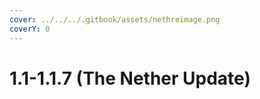 ```yaml
---
cover: ../../../.gitbook/assets/nethreimage.png
coverY: 0
---
```


# 1.1-1.1.7 (The Nether Update)

